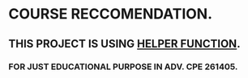 # COURSE RECCOMENDATION.
## THIS PROJECT IS USING [HELPER FUNCTION](https://github.com/aayushmnit/cookbook).
### FOR JUST EDUCATIONAL PURPOSE IN ADV. CPE 261405.